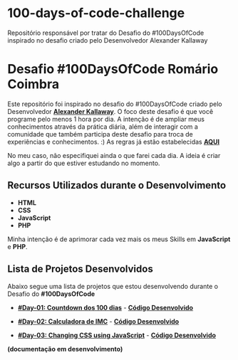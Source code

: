 # 100-days-of-code-challenge

Repositório responsável por tratar do Desafio do #100DaysOfCode inspirado no desafio criado pelo Desenvolvedor Alexander Kallaway

# Desafio #100DaysOfCode Romário Coimbra

Este repositório foi inspirado no desafio do #100DaysOfCode criado pelo Desenvolvedor **[Alexander Kallaway](https://twitter.com/ka11away)**.
O foco deste desafio é que você programe pelo menos 1 hora por dia.
A intenção é de ampliar meus conhecimentos através da prática diária, além de interagir com a comunidade que também participa deste desafio para troca de experiências e conhecimentos. :)
As regras já estão estabelecidas **[AQUI](https://github.com/kallaway/100-days-of-code/blob/master/intl/pt-br/LEIAME.md)**

No meu caso, não especifiquei ainda o que farei cada dia. A ideia é criar algo a partir do que estiver estudando no momento.

## Recursos Utilizados durante o Desenvolvimento

- **HTML**
- **CSS**
- **JavaScript**
- **PHP**

Minha intenção é de aprimorar cada vez mais os meus Skills em **JavaScript** e **PHP**.

## Lista de Projetos Desenvolvidos

Abaixo segue uma lista de projetos que estou desenvolvendo durante o Desafio do **#100DaysOfCode**

- **[#Day-01: Countdown dos 100 dias](https://romariocoimbrac.github.io/100-days-of-code-challenge/src/day-001-Countdown/)** - **[Código Desenvolvido](https://github.com/romariocoimbrac/100-days-of-code-challenge/tree/master/src/day-001-Countdown)**

- **[#Day-02: Calculadora de IMC](https://romariocoimbrac.github.io/100-days-of-code-challenge/src/day-002-IMC-calc/)** - **[Código Desenvolvido](https://github.com/romariocoimbrac/100-days-of-code-challenge/tree/master/src/day-002-IMC-calc)**

- **[#Day-03: Changing CSS using JavaScript](https://romariocoimbrac.github.io/100-days-of-code-challenge/src/day-003-js-change-css/)** - **[Código Desenvolvido](https://github.com/romariocoimbrac/100-days-of-code-challenge/src/day-003-js-change-css)**

**(documentação em desenvolvimento)**
